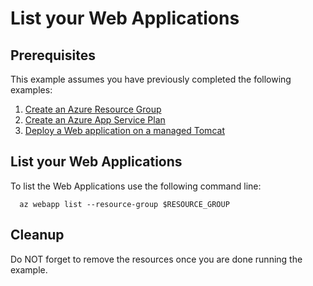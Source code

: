 
# List your Web Applications

## Prerequisites

This example assumes you have previously completed the following examples:

1. [Create an Azure Resource Group](../group/create/)
1. [Create an Azure App Service Plan](../create-plan/)
1. [Deploy a Web application on a managed Tomcat](../tomcat-helloworld/)

## List your Web Applications

<!-- workflow.include(../tomcat-helloworld/README.md) -->

To list the Web Applications use the following command line:

```shell
  az webapp list --resource-group $RESOURCE_GROUP
```

<!-- workflow.directOnly

export RESULT=$(az webapp list --resource-group $RESOURCE_GROUP --output tsv)
az group delete --name $RESOURCE_GROUP --yes || true
if [[ "$RESULT" != "" ]]; then
  exit 1
fi

  -->

## Cleanup

Do NOT forget to remove the resources once you are done running the example.
